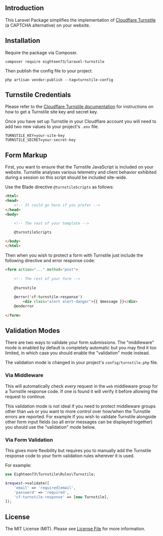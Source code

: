 ## Introduction

This Laravel Package simplifies the implementation of [Cloudflare Turnstile](https://www.cloudflare.com/en-gb/products/turnstile/) (a CAPTCHA alternative) on your website.

## Installation

Require the package via Composer.

```shell
composer require eighteen73/laravel-turnstile
```

Then publish the config file to your project.

```shell
php artisan vendor:publish --tag=turnstile-config
```

## Turnstile Credentials

Please refer to the [Cloudflare Turnstile documentation](https://developers.cloudflare.com/turnstile/get-started/) for instructions on how to get a Turnstile site key and secret key.

Once you have set up Turnstile in your Cloudflare account you will need to add two new values to your project's `.env` file.

```dotenv
TURNSTILE_KEY=your-site-key
TURNSTILE_SECRET=your-secret-key
```

## Form Markup

First, you want to ensure that the Turnstile JavaScript is included on your website. Turnstile analyses various telemetry and client behavior exhibited during a session so this script should be included site-wide.

Use the Blade directive `@turnstileScripts` as follows:

```html
<html>
<head>
    <!-- It could go here if you prefer -->
</head>
<body>

    <!-- The rest of your template -->
    
    @turnstileScripts

</body>
</html>
```

Then when you wish to protect a form with Turnstile just include the following directive and error response code:

```html
<form action="..." method="post">
    
    <!-- The rest of your form -->
    
    @turnstile
    
    @error('cf-turnstile-response')
        <div class="alert alert-danger">{{ $message }}</div>
    @enderror
    
</form>
```


## Validation Modes

There are two ways to validate your form submissions. The "middleware" mode is enabled by default is completely automatic but you may find it too limited, in which case you should enable the "validation" mode instead.

The validation mode is changed in your project's `config/turnstile.php` file.

### Via Middleware

This will automatically check _every_ request in the `web` middleware group for a Turnstile response code. If one is found it will verify it before allowing the request to continue.

This validation mode is not ideal if you need to protect middleware groups other than `web` or you want to more control over how/when the Turnstile errors are reported. For example if you wish to validate Turnstile alongside other form input fields (so all error messages can be displayed together) you should use the "validation" mode below.

### Via Form Validation

This gives more flexibility but requires you to manually add the Turnstile response code to your form validation rules wherever it is used. 

For example:

```php
use Eighteen73\Turnstile\Rules\Turnstile;

$request->validate([
    'email' => 'required|email',
    'password' => 'required',
    'cf-turnstile-response' => [new Turnstile],
]);
```

## License

The MIT License (MIT). Please see [License File](LICENSE.md) for more information.
